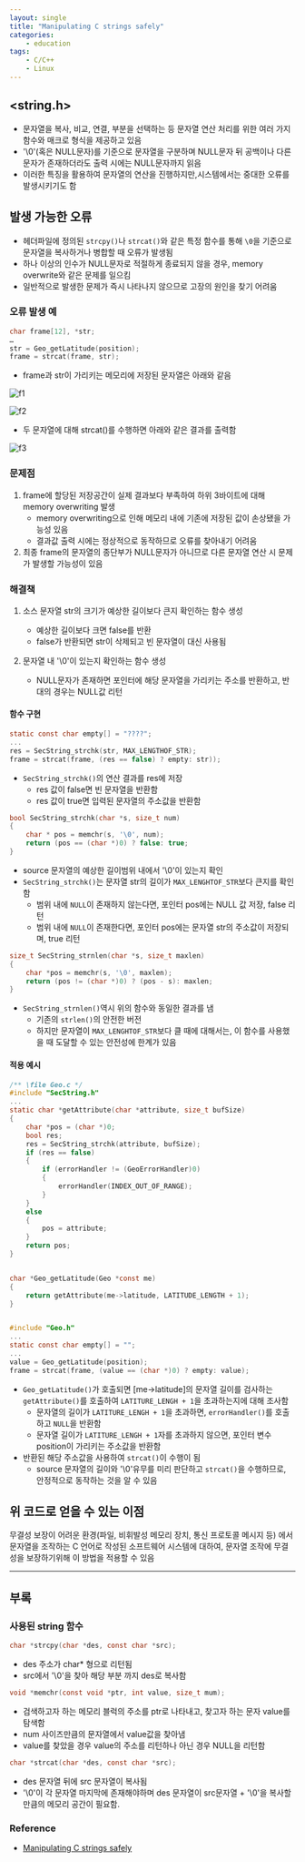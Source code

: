 ```yaml
---
layout: single
title: "Manipulating C strings safely"
categories:
    - education
tags: 
    - C/C++
    - Linux
---
```


## <string.h>
- 문자열을 복사, 비교, 연결, 부분을 선택하는 등 문자열 연산 처리를 위한 여러 가지 함수와 매크로 형식을 제공하고 있음
- '\0'(혹은 NULL문자)를 기준으로 문자열을 구분하며 NULL문자 뒤 공백이나 다른문자가 존재하더라도 출력 시에는 NULL문자까지 읽음
- 이러한 특징을 활용하여 문자열의 연산을 진행하지만,시스템에서는 중대한 오류를 발생시키기도 함




## 발생 가능한 오류
- 헤더파일에 정의된 `strcpy()`나 `strcat()`와 같은 특정 함수를 통해 `\0`을 기준으로 문자열을 복사하거나 병합할 때 오류가 발생됨
- 하나 이상의 인수가 NULL문자로 적절하게 종료되지 않을 경우, memory overwrite와 같은 문제를 일으킴 
- 일반적으로 발생한 문제가 즉시 나타나지 않으므로 고장의 원인을 찾기 어려움

### 오류 발생 예 
```c
char frame[12], *str;   
…  
str = Geo_getLatitude(position);
frame = strcat(frame, str);
```
- frame과 str이 가리키는 메모리에 저장된 문자열은 아래와 같음

![f1](https://www.embedded.com/wp-content/uploads/2021/12/12lf_f1.png)

![f2](https://www.embedded.com/wp-content/uploads/2021/12/12lf_f2.png)
- 두 문자열에 대해 strcat()를 수행하면 아래와 같은 결과를 출력함

![f3](https://www.embedded.com/wp-content/uploads/2021/12/12lf_f3.png)




### 문제점
1. frame에 할당된 저장공간이 실제 결과보다 부족하여 하위 3바이트에 대해 memory overwriting 발생
    - memory overwriting으로 인해 메모리 내에 기존에 저장된 값이 손상됐을 가능성 있음
    - 결과값 출력 시에는 정상적으로 동작하므로 오류를 찾아내기 어려움
2. 최종 frame의 문자열의 종단부가 NULL문자가 아니므로 다른 문자열 연산 시 문제가 발생할 가능성이 있음 




### 해결책
1. 소스 문자열 str의 크기가 예상한 길이보다 큰지 확인하는 함수 생성
    - 예상한 길이보다 크면 false를 반환
    - false가 반환되면 str이 삭제되고 빈 문자열이 대신 사용됨

2. 문자열 내 '\0'이 있는지 확인하는 함수 생성
    - NULL문자가 존재하면 포인터에 해당 문자열을 가리키는 주소를 반환하고, 반대의 경우는 NULL값 리턴


#### 함수 구현

```c
static const char empty[] = "????";
...
res = SecString_strchk(str, MAX_LENGTHOF_STR);
frame = strcat(frame, (res == false) ? empty: str));
```
- `SecString_strchk()`의 연산 결과를 res에 저장
    - res 값이 false면 빈 문자열을 반환함
    - res 값이 true면 입력된 문자열의 주소값을 반환함


```c
bool SecString_strchk(char *s, size_t num)
{
    char * pos = memchr(s, '\0', num);
    return (pos == (char *)0) ? false: true;
}
```

- source 문자열의 예상한 길이범위 내에서 '\0'이 있는지 확인
- `SecString_strchk()`는 문자열 str의 길이가 `MAX_LENGHTOF_STR`보다 큰지를 확인함   
    - 범위 내에 `NULL`이 존재하지 않는다면, 포인터 pos에는 NULL 값 저장, false 리턴
    - 범위 내에 `NULL`이 존재한다면, 포인터 pos에는 문자열 str의 주소값이 저장되며, true 리턴

```c
size_t SecString_strnlen(char *s, size_t maxlen)
{
    char *pos = memchr(s, '\0', maxlen);
    return (pos != (char *)0) ? (pos - s): maxlen;
}
```
- `SecString_strnlen()`역시 위의 함수와 동일한 결과를 냄
    - 기존의 `strlen()`의 안전한 버전
    - 하지만 문자열이 `MAX_LENGHTOF_STR`보다 클 때에 대해서는, 이 함수를 사용했을 때 도달할 수 있는 안전성에 한계가 있음



#### 적용 예시

```c
/** \file Geo.c */
#include "SecString.h"
...
static char *getAttribute(char *attribute, size_t bufSize)
{
    char *pos = (char *)0;
    bool res;
    res = SecString_strchk(attribute, bufSize);
    if (res == false)
    {
        if (errorHandler != (GeoErrorHandler)0)
        {
            errorHandler(INDEX_OUT_OF_RANGE);
        }
    }
    else
    {
        pos = attribute;
    }
    return pos;
}


char *Geo_getLatitude(Geo *const me)
{
    return getAttribute(me->latitude, LATITUDE_LENGTH + 1);
}


#include "Geo.h"
...
static const char empty[] = "";
...
value = Geo_getLatitude(position);
frame = strcat(frame, (value == (char *)0) ? empty: value);
```

- `Geo_getLatitude()`가 호출되면 [me->latitude]의 문자열 길이를 검사하는 `getAttribute()`를 호출하여 `LATITURE_LENGH + 1`을 초과하는지에 대해 조사함
    - 문자열의 길이가 `LATITURE_LENGH + 1`을 초과하면, `errorHandler()`를 호출하고 `NULL`을 반환함
    - 문자열 길이가 `LATITURE_LENGH + 1`자를 초과하지 않으면, 포인터 변수 position이 가리키는 주소값을 반환함
- 반환된 해당 주소값을 사용하여 `strcat()`이 수행이 됨
    - source 문자열의 길이와 '\0'유무를 미리 판단하고 `strcat()`을 수행하므로, 안정적으로 동작하는 것을 알 수 있음


## 위 코드로 얻을 수 있는 이점
무결성 보장이 어려운 환경(파일, 비휘발성 메모리 장치, 통신 프로토콜 메시지 등) 에서 문자열을 조작하는 C 언어로 작성된 소프트웨어 시스템에 대하여, 문자열 조작에 무결성을 보장하기위해 이 방법을 적용할 수 있음




---



## 부록
### 사용된 string 함수
```c
char *strcpy(char *des, const char *src);
```
- des 주소가 char* 형으로 리턴됨
- src에서 '\0'을 찾아 해당 부분 까지 des로 복사함

```c
void *memchr(const void *ptr, int value, size_t mum);
```
- 검색하고자 하는 메모리 블럭의 주소를 ptr로 나타내고, 찾고자 하는 문자 value를 탐색함
- num 사이즈만큼의 문자열에서 value값을 찾아냄
- value를 찾았을 경우 value의 주소를 리턴하나 아닌 경우 NULL을 리턴함

```c
char *strcat(char *des, const char *src);
```
- des 문자열 뒤에 src 문자열이 복사됨
- '\0'이 각 문자열 마지막에 존재해야하며 des 문자열이 src문자열 + '\0'을 복사할 만큼의 메모리 공간이 필요함.

### Reference
- [Manipulating C strings safely](https://www.embedded.com/manipulating-c-strings-safely/)
